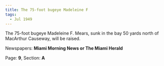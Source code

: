 ```yaml
---  
title: The 75-foot bugeye Madeleine F  
tags:  
  - Jul 1949  
---  
```

  
The 75-foot bugeye Madeleine F. Mears, sunk in the bay 50 yards north of MacArthur Causeway, will be raised.  
  
Newspapers: **Miami Morning News or The Miami Herald**  
  
Page: **9**, Section: **A** 
